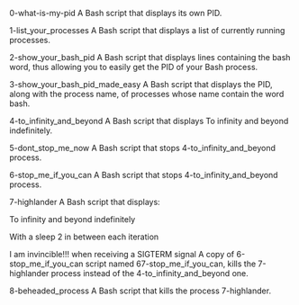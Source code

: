 0-what-is-my-pid
A Bash script that displays its own PID.

1-list_your_processes
A Bash script that displays a list of currently running processes.

2-show_your_bash_pid
A Bash script that displays lines containing the bash word, thus allowing you to easily get the PID of your Bash process.

3-show_your_bash_pid_made_easy
A Bash script that displays the PID, along with the process name, of processes whose name contain the word bash.

4-to_infinity_and_beyond
A Bash script that displays To infinity and beyond indefinitely.

5-dont_stop_me_now
A Bash script that stops 4-to_infinity_and_beyond process.

6-stop_me_if_you_can
A Bash script that stops 4-to_infinity_and_beyond process.

7-highlander
A Bash script that displays:

To infinity and beyond indefinitely

With a sleep 2 in between each iteration

I am invincible!!! when receiving a SIGTERM signal A copy of 6-stop_me_if_you_can script named 67-stop_me_if_you_can, kills the 7-highlander process instead of the 4-to_infinity_and_beyond one.

8-beheaded_process
A Bash script that kills the process 7-highlander.

